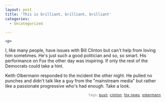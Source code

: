 ```yaml
---
layout: post
title: 'This is brilliant, brilliant, brilliant'
categories:
  - Uncategorized

---
```



    <p>
I, like many people, have issues with Bill Clinton but can't help from loving him sometimes.  He's just such a good politician and so, so smart.  His performance on Fox the other day was inspiring.  If only the rest of the Democrats could take a hint. 
</p><p>
Keith Olbermann responded to the incident the other night.  He pulled no punches and didn't talk like a guy from the "mainstream media" but rather like a passionate progressive who's had enough.  Take a look.
</p><p>

</p>
<p style="text-align:right;font-size:11px;letter-spacing:.05em;color:#808979;">Tags: <a href="http://www.technorati.com/tag/bush" rel="tag">bush</a>, <a href="http://www.technorati.com/tag/clinton" rel="tag">clinton</a>, <a href="http://www.technorati.com/tag/fox%20news" rel="tag">fox news</a>, <a href="http://www.technorati.com/tag/olbermann" rel="tag">olbermann</a></p>
  
